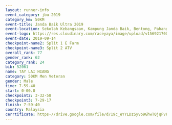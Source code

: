 ```yaml
---
layout: runner-info 
event_category: jbu-2019 
category_km: 50KM 
event-title: Janda Baik Ultra 2019
event-location: Sekolah Kebangsaan, Kampung Janda Baik, Bentong, Pahang, Malaysia 
event-logo: https://res.cloudinary.com/raceyaya/image/upload/v1569217009/logo/janda-baik_vch1pc.jpg 
event-date: 2019-09-14 
checkpoint-name2: Split 1 E Farm 
checkpoint-name3: Split 2 ATV 
overall_rank: 77
gender_rank: 62
category_rank: 24
bib: 52061
name: TAY LAI HIANG
category: 50KM Men Veteran
gender: Male
time: 7-59-40
start: 0-00.0
checkpoint2: 3-32-58
checkpoint3: 7-29-17
finish: 7-59-40
country: Malaysia
cerrtificate: https-//drive.google.com/file/d/19c_eYYLDzSyvo9GhwTQjqFvFpMwdMMat/view?usp=sharing
---
```

